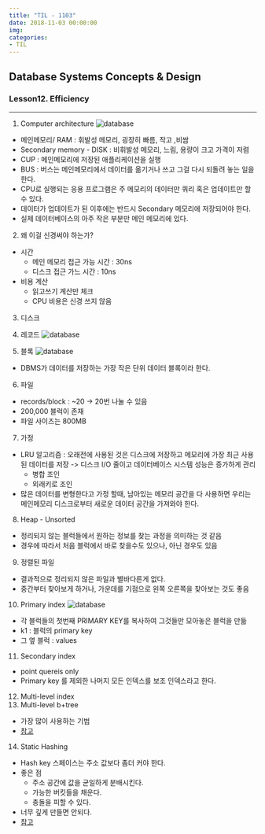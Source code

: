 ```yaml
---
title: "TIL - 1103"
date: 2018-11-03 00:00:00
img:
categories:
- TIL
---
```


## Database Systems Concepts & Design
### Lesson12. Efficiency

-----

1. Computer architecture
![database](../Picture/db_1103_1.png)
-  메인메모리/ RAM : 휘발성 메모리, 굉장히 빠름, 작고 ,비쌈
- Secondary memory - DISK : 비휘발성 메모리, 느림, 용량이 크고 가격이 저렴
- CUP : 메인메모리에 저장된 애플리케이션을 실행
- BUS : 버스는 메인메모리에서 데이터를 옮기거나 쓰고 그걸 다시 되돌려 놓는 일을 한다.
- CPU로 실행되는 응용 프로그램은 주 메모리의 데이터만 쿼리 혹은 업데이트만 할 수 있다.
- 데이터가 업데이트가 된 이후에는 반드시 Secondary 메모리에 저장되어야 한다.
- 실제 데이터베이스의 아주 작은 부분만 메인 메모리에 있다.

2. 왜 이걸 신경써야 하는가?
- 시간
    - 메인 메모리 접근 가능 시간 : 30ns
    - 디스크 접근 가느 시간 : 10ns
- 비용 계산
    - 읽고쓰기 계산만 체크
    - CPU 비용은 신경 쓰지 않음

3. 디스크
4. 레코드
![database](../Picture/db_1103_2.png)

5. 블록
![database](../Picture/db_1103_3.jpg)
- DBMS가 데이터를 저장하는 가장 작은 단위 데이터 블록이라 한다.

6. 파일
- records/block : ~20 -> 20번 나눌 수 있음
- 200,000 블럭이 존재
- 파일 사이즈는 800MB

7. 가정
- LRU 알고리즘 : 오래전에 사용된 것은 디스크에 저장하고 메모리에 가장 최근 사용된 데이터를 저장 -> 디스크 I/O 줄이고 데이터베이스 시스템 성능은 증가하게 관리
    - 병합 조인
    - 외래키로 조인
- 많은 데이터를 변형한다고 가정 할때, 남아있는 메모리 공간을 다 사용하면 우리는 메인메모리 디스크로부터 새로운 데이터 공간을 가져와야 한다.

8. Heap - Unsorted
- 정리되지 않는 블럭들에서 원하는 정보를 찾는 과정을 의미하는 것 같음
- 경우에 따라서 처음 블럭에서 바로 찾을수도 있으나, 아닌 경우도 있음

9. 정렬된 파일
- 결과적으로 정리되지 않은 파일과 별바다른게 없다.
- 중간부터 찾아보게 하거나, 가운데를 기점으로 왼쪽 오른쪽을 찾아보는 것도 좋음

10. Primary index
![database](../Picture/db_1103_4.jpg)
- 각 블럭들의 첫번째 PRIMARY KEY를 복사하여 그것들만 모아놓은 블럭을 만듦
- k1 : 블럭의 primary key
- 그 옆 블럭 : values

11. Secondary index
- point quereis only
- Primary key 를 제외한 나머지 모든 인덱스를 보조 인덱스라고 한다.

12. Multi-level index
13. Multi-level b+tree
- 가장 많이 사용하는 기법
- [참고](http://runtoyourdream.tistory.com/137)


14. Static Hashing
- Hash key 스페이스는 주소 값보다 좀더 커야 한다.
- 좋은 점
    - 주소 공간에 값을 균일하게 분배시킨다.
    - 가능한 버킷들을 채운다.
    - 충돌을 피할 수 있다.
- 너무 깊게 만들면 안되다. 
- [참고](http://middleware.tistory.com/entry/%EC%9D%B8%EB%8D%B1%EC%8A%A4Index%EC%99%80-%ED%95%B4%EC%8B%B1Hashing)
